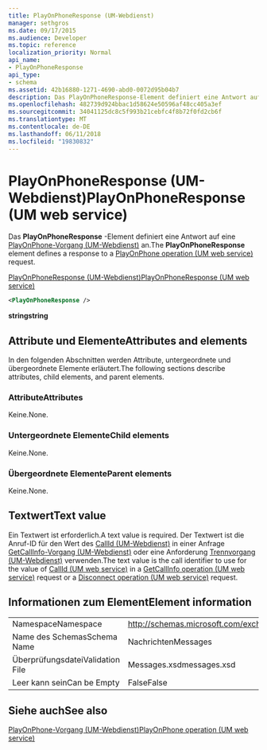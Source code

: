```yaml
---
title: PlayOnPhoneResponse (UM-Webdienst)
manager: sethgros
ms.date: 09/17/2015
ms.audience: Developer
ms.topic: reference
localization_priority: Normal
api_name:
- PlayOnPhoneResponse
api_type:
- schema
ms.assetid: 42b16880-1271-4690-abd0-0072d95b04b7
description: Das PlayOnPhoneResponse-Element definiert eine Antwort auf eine PlayOnPhone-Vorgang (UM-Webdienst) an.
ms.openlocfilehash: 482739d924bbac1d58624e50596af48cc405a3ef
ms.sourcegitcommit: 34041125dc8c5f993b21cebfc4f8b72f0fd2cb6f
ms.translationtype: MT
ms.contentlocale: de-DE
ms.lasthandoff: 06/11/2018
ms.locfileid: "19830832"
---
```

# <a name="playonphoneresponse-um-web-service"></a><span data-ttu-id="90afc-103">PlayOnPhoneResponse (UM-Webdienst)</span><span class="sxs-lookup"><span data-stu-id="90afc-103">PlayOnPhoneResponse (UM web service)</span></span>

<span data-ttu-id="90afc-104">Das **PlayOnPhoneResponse** -Element definiert eine Antwort auf eine [PlayOnPhone-Vorgang (UM-Webdienst)](playonphone-operation-um-web-service.md) an.</span><span class="sxs-lookup"><span data-stu-id="90afc-104">The **PlayOnPhoneResponse** element defines a response to a [PlayOnPhone operation (UM web service)](playonphone-operation-um-web-service.md) request.</span></span> 
  
[<span data-ttu-id="90afc-105">PlayOnPhoneResponse (UM-Webdienst)</span><span class="sxs-lookup"><span data-stu-id="90afc-105">PlayOnPhoneResponse (UM web service)</span></span>](playonphoneresponse-um-web-service.md)
  
```xml
<PlayOnPhoneResponse />
```

 <span data-ttu-id="90afc-106">**string**</span><span class="sxs-lookup"><span data-stu-id="90afc-106">**string**</span></span>
## <a name="attributes-and-elements"></a><span data-ttu-id="90afc-107">Attribute und Elemente</span><span class="sxs-lookup"><span data-stu-id="90afc-107">Attributes and elements</span></span>

<span data-ttu-id="90afc-108">In den folgenden Abschnitten werden Attribute, untergeordnete und übergeordnete Elemente erläutert.</span><span class="sxs-lookup"><span data-stu-id="90afc-108">The following sections describe attributes, child elements, and parent elements.</span></span>
  
### <a name="attributes"></a><span data-ttu-id="90afc-109">Attribute</span><span class="sxs-lookup"><span data-stu-id="90afc-109">Attributes</span></span>

<span data-ttu-id="90afc-110">Keine.</span><span class="sxs-lookup"><span data-stu-id="90afc-110">None.</span></span>
  
### <a name="child-elements"></a><span data-ttu-id="90afc-111">Untergeordnete Elemente</span><span class="sxs-lookup"><span data-stu-id="90afc-111">Child elements</span></span>

<span data-ttu-id="90afc-112">Keine.</span><span class="sxs-lookup"><span data-stu-id="90afc-112">None.</span></span>
  
### <a name="parent-elements"></a><span data-ttu-id="90afc-113">Übergeordnete Elemente</span><span class="sxs-lookup"><span data-stu-id="90afc-113">Parent elements</span></span>

<span data-ttu-id="90afc-114">Keine.</span><span class="sxs-lookup"><span data-stu-id="90afc-114">None.</span></span>
  
## <a name="text-value"></a><span data-ttu-id="90afc-115">Textwert</span><span class="sxs-lookup"><span data-stu-id="90afc-115">Text value</span></span>

<span data-ttu-id="90afc-116">Ein Textwert ist erforderlich.</span><span class="sxs-lookup"><span data-stu-id="90afc-116">A text value is required.</span></span> <span data-ttu-id="90afc-117">Der Textwert ist die Anruf-ID für den Wert des [CallId (UM-Webdienst)](callid-um-web-service.md) in einer Anfrage [GetCallInfo-Vorgang (UM-Webdienst)](getcallinfo-operation-um-web-service.md) oder eine Anforderung [Trennvorgang (UM-Webdienst)](disconnect-operation-um-web-service.md) verwenden.</span><span class="sxs-lookup"><span data-stu-id="90afc-117">The text value is the call identifier to use for the value of [CallId (UM web service)](callid-um-web-service.md) in a [GetCallInfo operation (UM web service)](getcallinfo-operation-um-web-service.md) request or a [Disconnect operation (UM web service)](disconnect-operation-um-web-service.md) request.</span></span> 
  
## <a name="element-information"></a><span data-ttu-id="90afc-118">Informationen zum Element</span><span class="sxs-lookup"><span data-stu-id="90afc-118">Element information</span></span>

|||
|:-----|:-----|
|<span data-ttu-id="90afc-119">Namespace</span><span class="sxs-lookup"><span data-stu-id="90afc-119">Namespace</span></span>  <br/> |http://schemas.microsoft.com/exchange/services/2006/messages  <br/> |
|<span data-ttu-id="90afc-120">Name des Schemas</span><span class="sxs-lookup"><span data-stu-id="90afc-120">Schema Name</span></span>  <br/> |<span data-ttu-id="90afc-121">Nachrichten</span><span class="sxs-lookup"><span data-stu-id="90afc-121">Messages</span></span>  <br/> |
|<span data-ttu-id="90afc-122">Überprüfungsdatei</span><span class="sxs-lookup"><span data-stu-id="90afc-122">Validation File</span></span>  <br/> |<span data-ttu-id="90afc-123">Messages.xsd</span><span class="sxs-lookup"><span data-stu-id="90afc-123">messages.xsd</span></span>  <br/> |
|<span data-ttu-id="90afc-124">Leer kann sein</span><span class="sxs-lookup"><span data-stu-id="90afc-124">Can be Empty</span></span>  <br/> |<span data-ttu-id="90afc-125">False</span><span class="sxs-lookup"><span data-stu-id="90afc-125">False</span></span>  <br/> |
   
## <a name="see-also"></a><span data-ttu-id="90afc-126">Siehe auch</span><span class="sxs-lookup"><span data-stu-id="90afc-126">See also</span></span>



[<span data-ttu-id="90afc-127">PlayOnPhone-Vorgang (UM-Webdienst)</span><span class="sxs-lookup"><span data-stu-id="90afc-127">PlayOnPhone operation (UM web service)</span></span>](playonphone-operation-um-web-service.md)

